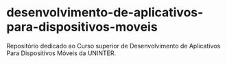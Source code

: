# desenvolvimento-de-aplicativos-para-dispositivos-moveis
Repositório dedicado ao Curso superior de Desenvolvimento de Aplicativos Para Dispositivos Móveis da UNINTER.
